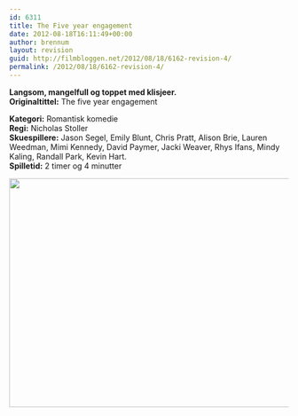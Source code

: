```yaml
---
id: 6311
title: The Five year engagement
date: 2012-08-18T16:11:49+00:00
author: brennum
layout: revision
guid: http://filmbloggen.net/2012/08/18/6162-revision-4/
permalink: /2012/08/18/6162-revision-4/
---
```

**Langsom, mangelfull og toppet med klisjeer.**  
**<!--more-->Originaltittel:** The five year engagement

  
**Kategori:** Romantisk komedie  
**Regi:** Nicholas Stoller  
**Skuespillere:** Jason Segel, Emily Blunt, Chris Pratt, Alison Brie, Lauren Weedman, Mimi Kennedy, David Paymer, Jacki Weaver, Rhys Ifans, Mindy Kaling, Randall Park, Kevin Hart.  
**Spilletid:** 2 timer og 4 minutter

<a href="http://filmbloggen.net/?attachment_id=6308" rel="attachment wp-att-6308"><img class="alignnone size-large wp-image-6308" src="http://filmbloggen.net/wp-content/uploads//2012/08/The-Five-Year-Engagement_03-620x413.jpg" alt="" width="620" height="413" /></a>
